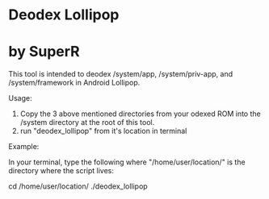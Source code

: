 # Deodex Lollipop
# by SuperR

This tool is intended to deodex /system/app, /system/priv-app, and /system/framework in Android Lollipop.

Usage:

1. Copy the 3 above mentioned directories from your odexed ROM into the /system directory at the root of this tool.
2. run "deodex_lollipop" from it's location in terminal 

Example:

In your terminal, type the following where "/home/user/location/" is the directory where the script lives:

cd /home/user/location/
./deodex_lollipop
